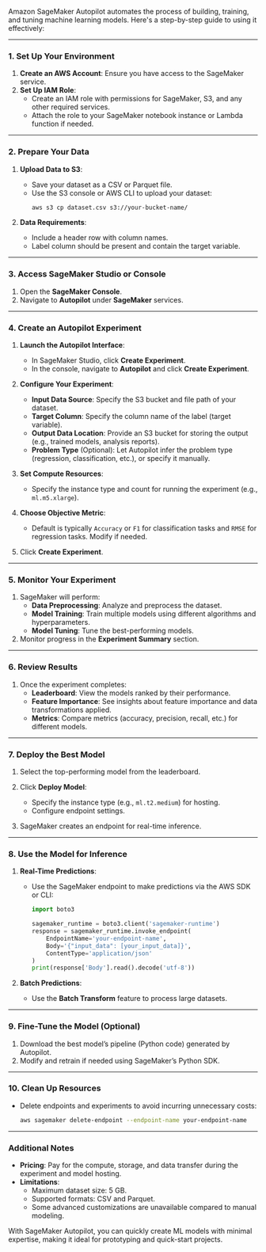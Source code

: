 Amazon SageMaker Autopilot automates the process of building, training, and tuning machine learning models. Here's a step-by-step guide to using it effectively:

---

### **1. Set Up Your Environment**
1. **Create an AWS Account**: Ensure you have access to the SageMaker service.
2. **Set Up IAM Role**:
   - Create an IAM role with permissions for SageMaker, S3, and any other required services.
   - Attach the role to your SageMaker notebook instance or Lambda function if needed.

---

### **2. Prepare Your Data**
1. **Upload Data to S3**:
   - Save your dataset as a CSV or Parquet file.
   - Use the S3 console or AWS CLI to upload your dataset:
     ```bash
     aws s3 cp dataset.csv s3://your-bucket-name/
     ```

2. **Data Requirements**:
   - Include a header row with column names.
   - Label column should be present and contain the target variable.

---

### **3. Access SageMaker Studio or Console**
1. Open the **SageMaker Console**.
2. Navigate to **Autopilot** under **SageMaker** services.

---

### **4. Create an Autopilot Experiment**
1. **Launch the Autopilot Interface**:
   - In SageMaker Studio, click **Create Experiment**.
   - In the console, navigate to **Autopilot** and click **Create Experiment**.

2. **Configure Your Experiment**:
   - **Input Data Source**: Specify the S3 bucket and file path of your dataset.
   - **Target Column**: Specify the column name of the label (target variable).
   - **Output Data Location**: Provide an S3 bucket for storing the output (e.g., trained models, analysis reports).
   - **Problem Type** (Optional): Let Autopilot infer the problem type (regression, classification, etc.), or specify it manually.

3. **Set Compute Resources**:
   - Specify the instance type and count for running the experiment (e.g., `ml.m5.xlarge`).

4. **Choose Objective Metric**:
   - Default is typically `Accuracy` or `F1` for classification tasks and `RMSE` for regression tasks. Modify if needed.

5. Click **Create Experiment**.

---

### **5. Monitor Your Experiment**
1. SageMaker will perform:
   - **Data Preprocessing**: Analyze and preprocess the dataset.
   - **Model Training**: Train multiple models using different algorithms and hyperparameters.
   - **Model Tuning**: Tune the best-performing models.
2. Monitor progress in the **Experiment Summary** section.

---

### **6. Review Results**
1. Once the experiment completes:
   - **Leaderboard**: View the models ranked by their performance.
   - **Feature Importance**: See insights about feature importance and data transformations applied.
   - **Metrics**: Compare metrics (accuracy, precision, recall, etc.) for different models.

---

### **7. Deploy the Best Model**
1. Select the top-performing model from the leaderboard.
2. Click **Deploy Model**:
   - Specify the instance type (e.g., `ml.t2.medium`) for hosting.
   - Configure endpoint settings.

3. SageMaker creates an endpoint for real-time inference.

---

### **8. Use the Model for Inference**
1. **Real-Time Predictions**:
   - Use the SageMaker endpoint to make predictions via the AWS SDK or CLI:
     ```python
     import boto3

     sagemaker_runtime = boto3.client('sagemaker-runtime')
     response = sagemaker_runtime.invoke_endpoint(
         EndpointName='your-endpoint-name',
         Body='{"input_data": [your_input_data]}',
         ContentType='application/json'
     )
     print(response['Body'].read().decode('utf-8'))
     ```

2. **Batch Predictions**:
   - Use the **Batch Transform** feature to process large datasets.

---

### **9. Fine-Tune the Model (Optional)**
1. Download the best model’s pipeline (Python code) generated by Autopilot.
2. Modify and retrain if needed using SageMaker’s Python SDK.

---

### **10. Clean Up Resources**
- Delete endpoints and experiments to avoid incurring unnecessary costs:
  ```bash
  aws sagemaker delete-endpoint --endpoint-name your-endpoint-name
  ```

---

### **Additional Notes**
- **Pricing**: Pay for the compute, storage, and data transfer during the experiment and model hosting.
- **Limitations**:
  - Maximum dataset size: 5 GB.
  - Supported formats: CSV and Parquet.
  - Some advanced customizations are unavailable compared to manual modeling.

With SageMaker Autopilot, you can quickly create ML models with minimal expertise, making it ideal for prototyping and quick-start projects.
